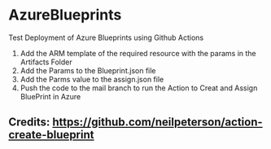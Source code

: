 # AzureBlueprints
Test Deployment of Azure Blueprints using Github Actions
1. Add the ARM template of the required resource with the params in the Artifacts Folder
2. Add the Params to the Blueprint.json file
3. Add the Parms value to the assign.json file
4. Push the code to the mail branch to run the Action to Creat and Assign BluePrint in Azure

## Credits: https://github.com/neilpeterson/action-create-blueprint